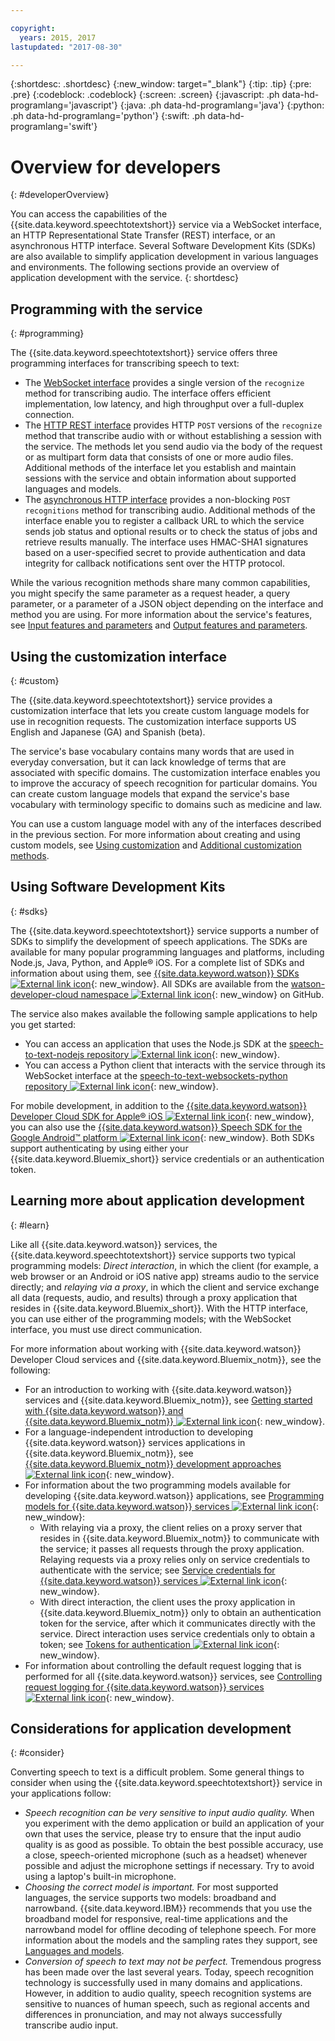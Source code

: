 ```yaml
---

copyright:
  years: 2015, 2017
lastupdated: "2017-08-30"

---
```


{:shortdesc: .shortdesc}
{:new_window: target="_blank"}
{:tip: .tip}
{:pre: .pre}
{:codeblock: .codeblock}
{:screen: .screen}
{:javascript: .ph data-hd-programlang='javascript'}
{:java: .ph data-hd-programlang='java'}
{:python: .ph data-hd-programlang='python'}
{:swift: .ph data-hd-programlang='swift'}

# Overview for developers
{: #developerOverview}

You can access the capabilities of the {{site.data.keyword.speechtotextshort}} service via a WebSocket interface, an HTTP Representational State Transfer (REST) interface, or an asynchronous HTTP interface. Several Software Development Kits (SDKs) are also available to simplify application development in various languages and environments. The following sections provide an overview of application development with the service.
{: shortdesc}

## Programming with the service
{: #programming}

The {{site.data.keyword.speechtotextshort}} service offers three programming interfaces for transcribing speech to text:

-   The [WebSocket interface](/docs/services/speech-to-text/websockets.html) provides a single version of the `recognize` method for transcribing audio. The interface offers efficient implementation, low latency, and high throughput over a full-duplex connection.
-   The [HTTP REST interface](/docs/services/speech-to-text/http.html) provides HTTP `POST` versions of the `recognize` method that transcribe audio with or without establishing a session with the service. The methods let you send audio via the body of the request or as multipart form data that consists of one or more audio files. Additional methods of the interface let you establish and maintain sessions with the service and obtain information about supported languages and models.
-   The [asynchronous HTTP interface](/docs/services/speech-to-text/async.html) provides a non-blocking `POST recognitions` method for transcribing audio. Additional methods of the interface enable you to register a callback URL to which the service sends job status and optional results or to check the status of jobs and retrieve results manually. The interface uses HMAC-SHA1 signatures based on a user-specified secret to provide authentication and data integrity for callback notifications sent over the HTTP protocol.

While the various recognition methods share many common capabilities, you might specify the same parameter as a request header, a query parameter, or a parameter of a JSON object depending on the interface and method you are using. For more information about the service's features, see [Input features and parameters](/docs/services/speech-to-text/input.html) and [Output features and parameters](/docs/services/speech-to-text/output.html).

## Using the customization interface
{: #custom}

The {{site.data.keyword.speechtotextshort}} service provides a customization interface that lets you create custom language models for use in recognition requests. The customization interface supports US English and Japanese (GA) and Spanish (beta).

The service's base vocabulary contains many words that are used in everyday conversation, but it can lack knowledge of terms that are associated with specific domains. The customization interface enables you to improve the accuracy of speech recognition for particular domains. You can create custom language models that expand the service's base vocabulary with terminology specific to domains such as medicine and law.

You can use a custom language model with any of the interfaces described in the previous section. For more information about creating and using custom models, see [Using customization](/docs/services/speech-to-text/custom.html) and [Additional customization methods](/docs/services/speech-to-text/custom-methods.html).

## Using Software Development Kits
{: #sdks}

The {{site.data.keyword.speechtotextshort}} service supports a number of SDKs to simplify the development of speech applications. The SDKs are available for many popular programming languages and platforms, including Node.js, Java, Python, and Apple&reg; iOS. For a complete list of SDKs and information about using them, see [{{site.data.keyword.watson}} SDKs ![External link icon](../../icons/launch-glyph.svg "External link icon")](https://www.ibm.com/watson/developercloud/doc/common/getting-started-sdks.html){: new_window}. All SDKs are available from the [watson-developer-cloud namespace ![External link icon](../../icons/launch-glyph.svg "External link icon")](https://github.com/watson-developer-cloud){: new_window} on GitHub.

The service also makes available the following sample applications to help you get started:

-   You can access an application that uses the Node.js SDK at the [speech-to-text-nodejs repository ![External link icon](../../icons/launch-glyph.svg "External link icon")](https://github.com/watson-developer-cloud/speech-to-text-nodejs){: new_window}.
-   You can access a Python client that interacts with the service through its WebSocket interface at the [speech-to-text-websockets-python repository ![External link icon](../../icons/launch-glyph.svg "External link icon")](https://github.com/watson-developer-cloud/speech-to-text-websockets-python){: new_window}.

For mobile development, in addition to the [{{site.data.keyword.watson}} Developer Cloud SDK for Apple&reg; iOS ![External link icon](../../icons/launch-glyph.svg "External link icon")](https://github.com/watson-developer-cloud/ios-sdk){: new_window}, you can also use the [{{site.data.keyword.watson}} Speech SDK for the Google Android&trade; platform ![External link icon](../../icons/launch-glyph.svg "External link icon")](https://github.com/watson-developer-cloud/speech-android-sdk){: new_window}. Both SDKs support authenticating by using either your {{site.data.keyword.Bluemix_short}} service credentials or an authentication token.

## Learning more about application development
{: #learn}

Like all {{site.data.keyword.watson}} services, the {{site.data.keyword.speechtotextshort}} service supports two typical programming models: *Direct interaction*, in which the client (for example, a web browser or an Android or iOS native app) streams audio to the service directly; and *relaying via a proxy*, in which the client and service exchange all data (requests, audio, and results) through a proxy application that resides in {{site.data.keyword.Bluemix_short}}. With the HTTP interface, you can use either of the programming models; with the WebSocket interface, you must use direct communication.

For more information about working with {{site.data.keyword.watson}} Developer Cloud services and {{site.data.keyword.Bluemix_notm}}, see the following:

-   For an introduction to working with {{site.data.keyword.watson}} services and {{site.data.keyword.Bluemix_notm}}, see [Getting started with {{site.data.keyword.watson}} and {{site.data.keyword.Bluemix_notm}} ![External link icon](../../icons/launch-glyph.svg "External link icon")](https://www.ibm.com/watson/developercloud/doc/common/index.html){: new_window}.
-   For a language-independent introduction to developing {{site.data.keyword.watson}} services applications in {{site.data.keyword.Bluemix_notm}}, see [{{site.data.keyword.Bluemix_notm}} development approaches ![External link icon](../../icons/launch-glyph.svg "External link icon")](https://www.ibm.com/watson/developercloud/doc/common/getting-started-bluemix.html){: new_window}.
-   For information about the two programming models available for developing {{site.data.keyword.watson}} applications, see [Programming models for {{site.data.keyword.watson}} services ![External link icon](../../icons/launch-glyph.svg "External link icon")](https://www.ibm.com/watson/developercloud/doc/common/getting-started-develop.html){: new_window}:
    -   With relaying via a proxy, the client relies on a proxy server that resides in {{site.data.keyword.Bluemix_notm}} to communicate with the service; it passes all requests through the proxy application. Relaying requests via a proxy relies only on service credentials to authenticate with the service; see [Service credentials for {{site.data.keyword.watson}} services ![External link icon](../../icons/launch-glyph.svg "External link icon")](https://www.ibm.com/watson/developercloud/doc/common/getting-started-credentials.html){: new_window}.
    -   With direct interaction, the client uses the proxy application in {{site.data.keyword.Bluemix_notm}} only to obtain an authentication token for the service, after which it communicates directly with the service. Direct interaction uses service credentials only to obtain a token; see [Tokens for authentication ![External link icon](../../icons/launch-glyph.svg "External link icon")](https://www.ibm.com/watson/developercloud/doc/common/getting-started-tokens.html){: new_window}.
-   For information about controlling the default request logging that is performed for all {{site.data.keyword.watson}} services, see [Controlling request logging for {{site.data.keyword.watson}} services ![External link icon](../../icons/launch-glyph.svg "External link icon")](https://www.ibm.com/watson/developercloud/doc/common/getting-started-logging.html){: new_window}.

## Considerations for application development
{: #consider}

Converting speech to text is a difficult problem. Some general things to consider when using the {{site.data.keyword.speechtotextshort}} service in your applications follow:

-   *Speech recognition can be very sensitive to input audio quality.* When you experiment with the demo application or build an application of your own that uses the service, please try to ensure that the input audio quality is as good as possible. To obtain the best possible accuracy, use a close, speech-oriented microphone (such as a headset) whenever possible and adjust the microphone settings if necessary. Try to avoid using a laptop's built-in microphone.
-   *Choosing the correct model is important.* For most supported languages, the service supports two models: broadband and narrowband. {{site.data.keyword.IBM}} recommends that you use the broadband model for responsive, real-time applications and the narrowband model for offline decoding of telephone speech. For more information about the models and the sampling rates they support, see [Languages and models](/docs/services/speech-to-text/input.html#models).
-   *Conversion of speech to text may not be perfect.* Tremendous progress has been made over the last several years. Today, speech recognition technology is successfully used in many domains and applications. However, in addition to audio quality, speech recognition systems are sensitive to nuances of human speech, such as regional accents and differences in pronunciation, and may not always successfully transcribe audio input.
